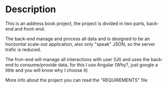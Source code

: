 Description
==================
This is an address book project, the project is divided in two parts, back-end and front-end. 

The back-end manage and process all data and is designed to be an horizontal scale-out application, also only 
"speak" JSON, so the server trafic is reduced.

The fron-end will manage all interactions with user (UI) and uses the back-end to consume/provide data, for this
I use Angular (Why?, just google a little and you will know why I choose it)

More info about the project you can read the "REQUIREMENTS" file
